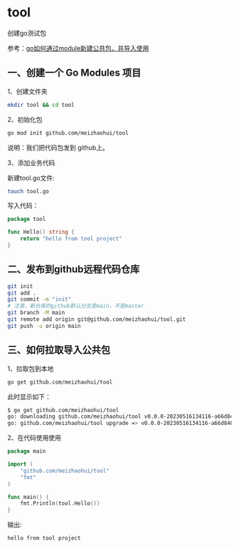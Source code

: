 # tool

创建go测试包

参考：[go如何通过module新建公共包，并导入使用](https://segmentfault.com/a/1190000042515776)

## 一、创建一个 Go Modules 项目

1、创建文件夹

```sh
mkdir tool && cd tool
```

2、初始化包 

```sh
go mod init github.com/meizhaohui/tool
```
说明：我们把代码包发到 github上。

3、添加业务代码

新建tool.go文件:

```sh
touch tool.go
```

写入代码：

```go
package tool

func Hello() string {
    return "hello from tool project"
}
```

## 二、发布到github远程代码仓库

```sh
git init
git add .
git commit -m "init"
# 注意，新仓库的github默认分支是main，不是master
git branch -M main
git remote add origin git@github.com/meizhaohui/tool.git
git push -u origin main
```

## 三、如何拉取导入公共包

1、拉取包到本地

```sh
go get github.com/meizhaohui/tool
```

此时显示如下：

```sh
$ go get github.com/meizhaohui/tool
go: downloading github.com/meizhaohui/tool v0.0.0-20230516134116-a66d840fea79
go: github.com/meizhaohui/tool upgrade => v0.0.0-20230516134116-a66d840fea79
```

2、在代码使用使用

```go
package main

import (
    "github.com/meizhaohui/tool"
	"fmt"
)

func main() {
	fmt.Println(tool.Hello())
}
```

输出:

```sh
hello from tool project
```
